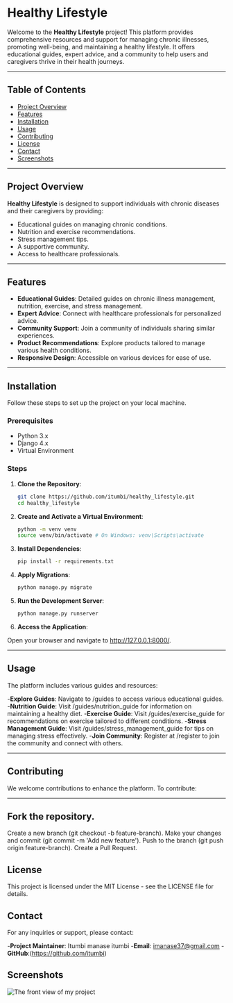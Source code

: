 # Healthy Lifestyle

Welcome to the **Healthy Lifestyle** project! This platform provides comprehensive resources and support for managing chronic illnesses, promoting well-being, and maintaining a healthy lifestyle. It offers educational guides, expert advice, and a community to help users and caregivers thrive in their health journeys.

---

## Table of Contents

- [Project Overview](#project-overview)
- [Features](#features)
- [Installation](#installation)
- [Usage](#usage)
- [Contributing](#contributing)
- [License](#license)
- [Contact](#contact)
- [Screenshots](#screenshots)

---

## Project Overview

**Healthy Lifestyle** is designed to support individuals with chronic diseases and their caregivers by providing:

- Educational guides on managing chronic conditions.
- Nutrition and exercise recommendations.
- Stress management tips.
- A supportive community.
- Access to healthcare professionals.

---

## Features

- **Educational Guides**: Detailed guides on chronic illness management, nutrition, exercise, and stress management.
- **Expert Advice**: Connect with healthcare professionals for personalized advice.
- **Community Support**: Join a community of individuals sharing similar experiences.
- **Product Recommendations**: Explore products tailored to manage various health conditions.
- **Responsive Design**: Accessible on various devices for ease of use.

---

## Installation

Follow these steps to set up the project on your local machine.

### Prerequisites

- Python 3.x
- Django 4.x
- Virtual Environment

### Steps

1. **Clone the Repository**:
   ```bash
   git clone https://github.com/itumbi/healthy_lifestyle.git
   cd healthy_lifestyle

2. **Create and Activate a Virtual Environment**:
   ```bash
   python -m venv venv
   source venv/bin/activate # On Windows: venv\Scripts\activate

3. **Install Dependencies**:
   ```bash
   pip install -r requirements.txt

4. **Apply Migrations**:
   ```bash
   python manage.py migrate

5. **Run the Development Server**:
   ```bash
   python manage.py runserver

6. **Access the Application**:

  Open your browser and navigate to http://127.0.0.1:8000/.

---

## Usage
The platform includes various guides and resources:

-**Explore Guides**: Navigate to /guides to access various educational guides.
-**Nutrition Guide**: Visit /guides/nutrition_guide for information on maintaining a healthy diet.
-**Exercise Guide**: Visit /guides/exercise_guide for recommendations on exercise tailored to different conditions.
-**Stress Management Guide**: Visit /guides/stress_management_guide for tips on managing stress effectively.
-**Join Community**: Register at /register to join the community and connect with others.

---

## Contributing
 We welcome contributions to enhance the platform. To contribute:

---
## Fork the repository.
Create a new branch (git checkout -b feature-branch).
Make your changes and commit (git commit -m 'Add new feature').
Push to the branch (git push origin feature-branch).
Create a Pull Request.

## License
This project is licensed under the MIT License - see the LICENSE file for details.

## Contact
For any inquiries or support, please contact:

-**Project Maintainer**: Itumbi manase itumbi
-**Email**: imanase37@gmail.com
-**GitHub**:(https://github.com/itumbi)


## Screenshots
![The front view of my project](healthylifestyle-project/blob/main/SharedScreenshot1.jpg)



